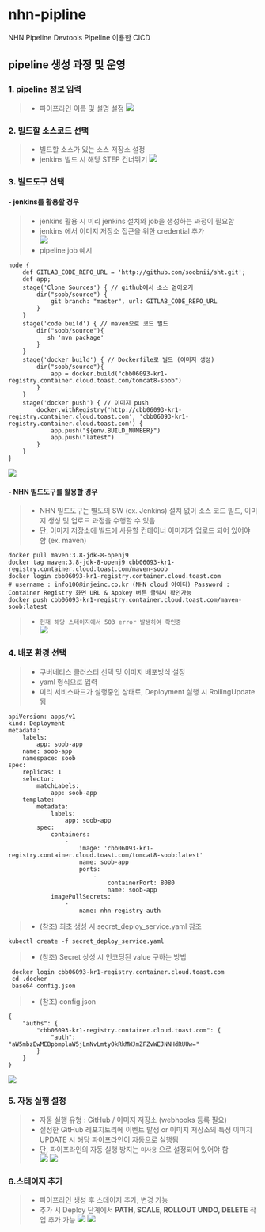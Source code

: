 # nhn-pipline
NHN Pipeline  Devtools Pipeline 이용한 CICD

## pipeline 생성 과정 및 운영


### 1. pipeline 정보 입력
> * 파이프라인 이름 및 설명 설정
![](이미지/생성1.파이프라인정보.png)

### 2. 빌드할 소스코드 선택
> * 빌드할 소스가 있는 소스 저장소 설정
> * jenkins 빌드 시 해당 STEP 건너뛰기
![](이미지/생성1.파이프라인정보.png)

### 3. 빌드도구 선택
#### - jenkins를 활용할 경우
> * jenkins 활용 시 미리 jenkins 설치와 job을 생성하는 과정이 필요함 <br>
> * jenkins 에서 이미지 저장소 접근을 위한 credential 추가 <br>
![](이미지/docker_credential.PNG)
> * pipeline job 예시<br>
> 
```
node {
    def GITLAB_CODE_REPO_URL = 'http://github.com/soobnii/sht.git';
    def app;
    stage('Clone Sources') { // github에서 소스 얻어오기
        dir("soob/source") {
            git branch: "master", url: GITLAB_CODE_REPO_URL
        }
    }
    stage('code build') { // maven으로 코드 빌드
        dir("soob/source"){
           sh 'mvn package' 
        }
    }
    stage('docker build') { // Dockerfile로 빌드 (이미지 생성)
        dir("soob/source"){
            app = docker.build("cbb06093-kr1-registry.container.cloud.toast.com/tomcat8-soob")
        }
    }
    stage('docker push') { // 이미지 push
        docker.withRegistry('http://cbb06093-kr1-registry.container.cloud.toast.com', 'cbb06093-kr1-registry.container.cloud.toast.com') {            
            app.push("${env.BUILD_NUMBER}")            
            app.push("latest")        
        }
    }
}
```
![](이미지/생성3.빌드설정.png)


#### - NHN 빌드도구를 활용할 경우
> * NHN 빌드도구는 별도의 SW (ex. Jenkins) 설치 없이 소스 코드 빌드, 이미지 생성 및 업로드 과정을 수행할 수 있음 <br> 
> * 단, 이미지 저장소에 빌드에 사용할 컨테이너 이미지가 업로드 되어 있어야 함 (ex. maven)
> 
```
docker pull maven:3.8-jdk-8-openj9
docker tag maven:3.8-jdk-8-openj9 cbb06093-kr1-registry.container.cloud.toast.com/maven-soob
docker login cbb06093-kr1-registry.container.cloud.toast.com 
# username : info100@injeinc.co.kr (NHN cloud 아이디) Password : Container Registry 화면 URL & Appkey 버튼 클릭시 확인가능
docker push cbb06093-kr1-registry.container.cloud.toast.com/maven-soob:latest
```
> * `현재 해당 스테이지에서 503 error 발생하여 확인중` <br> 
![](이미지/생성3.빌드설정(NHN).png) <br>


### 4. 배포 환경 선택
> * 쿠버네티스 클러스터 선택 및 이미지 배포방식 설정 <br>
> * yaml 형식으로 입력
> * 미리 서비스파드가 실행중인 상태로, Deployment 실행 시 RollingUpdate 됨
> 
```
apiVersion: apps/v1
kind: Deployment
metadata:
    labels:
        app: soob-app
    name: soob-app
    namespace: soob
spec:
    replicas: 1
    selector:
        matchLabels:
            app: soob-app
    template:
        metadata:
            labels:
                app: soob-app
        spec:
            containers:
                -
                    image: 'cbb06093-kr1-registry.container.cloud.toast.com/tomcat8-soob:latest'
                    name: soob-app
                    ports:
                        -
                            containerPort: 8080
                            name: soob-app
            imagePullSecrets:
                -
                    name: nhn-registry-auth
```
> * (참조) 최초 생성 시 secret_deploy_service.yaml 참조 
> 
```
kubectl create -f secret_deploy_service.yaml
```
> * (참조) Secret 상성 시 인코딩된 value 구하는 방법
> 
```
 docker login cbb06093-kr1-registry.container.cloud.toast.com
 cd .docker
 base64 config.json
```

> * (참조) config.json
> 
```
{
	"auths": {
		"cbb06093-kr1-registry.container.cloud.toast.com": {
			"auth": "aW5mbzEwMEBpbmplaW5jLmNvLmtyOkRkMWJmZFZvWEJNNHdRUUw="
		}
	}
}
```
![](생성4.배포설정.png)

### 5. 자동 실행 설정
> * 자동 실행 유형 : GitHub / 이미지 저장소 (webhooks 등록 필요)
> * 설정한 GitHub 레포지토리에 이벤트 발생 or 이미지 저장소의 특정 이미지 UPDATE 시 해당 파이프라인이 자동으로 실행됨
> * 단, 파이프라인의 자동 실행 방지는 `미사용` 으로 설정되어 있어야 함 <br>
![](이미지/자동실행설정.png)
![](이미지/자동실행설정_webhooks등록.png)

### 6.스테이지 추가
> * 파이프라인 생성 후 스테이지 추가, 변경 가능
> * 추가 시 Deploy 단계에서 **PATH, SCALE, ROLLOUT UNDO, DELETE** 작업 추가 가능
![](이미지/최종스테이지(jenkins).png)
![](이미지/최종스테이지(NHN).png)



